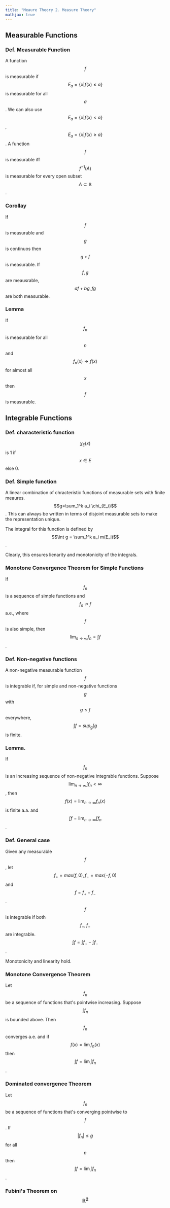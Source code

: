 ```yaml
---
title: "Meaure Theory 2. Measure Theory"
mathjax: true
---
```


## Measurable Functions
### Def. Measurable Function
A function $$f$$ is measurable if $$E_a=\{x|f(x)\leq a \}$$ is measurable for all $$a$$. We can also use $$E_a=\{x|f(x) < a \}$$, $$E_a=\{x|f(x)\geq a \}$$.
A function $$f$$ is measurable iff $$f^{-1}(A)$$ is measurable for every open subset $$A \subset \mathbb{R}$$.

### Corollay
If $$f$$ is measurable and $$g$$ is continuos then $$g \circ f$$ is measurable. 
If $$f,g$$ are meausrable, $$af+bg,fg$$ are both measurable.

### Lemma
If $$f_n$$ is measurable for all $$n$$ and $$f_n(x)\rightarrow f(x)$$ for almost all $$x$$ then $$f$$ is measurable.

## Integrable Functions

### Def. characteristic function

$$\chi_E(x)$$ is 1 if $$x \in E$$ else 0.

### Def. Simple function

A linear combination of chracteristic functions of measurable sets with finite meaures.
$$g=\sum_1^k a_i \chi_{E_i}$$.
This can always be written in terms of disjoint measurable sets to make the representation unique.

The integral for this function is defined by $$\int g = \sum_1^k a_i m(E_i)$$.

Clearly, this ensures lienarity and monotonicity of the integrals.

### Monotone Convergence Theorem for Simple Functions
If $$f_n$$ is a sequence of simple functions and $$f_n \nearrow f$$ a.e., where $$f$$ is also simple, then $$\lim_{n\rightarrow \infty} f_n = \int f$$.

### Def. Non-negative functions
A non-negative measurable function $$f$$ is integrable if, for simple and non-negative functions $$g$$ with $$g \leq f$$ everywhere, $$\int f = sup_g \int g$$ is finite.

### Lemma.
If $$f_n$$ is an increasing sequence of non-negative integrable functions. Suppose $$\lim_{n \rightarrow \infty} \int f_n < \infty$$, then $$f(x)=\lim_{n \rightarrow \infty}f_n(x)$$ is finite a.a. and $$\int f = \lim_{n \rightarrow \infty} \int f_n$$.

### Def. General case

Given any measurable $$f$$, let $$f_+=max(f,0),f_-=max(-f,0)$$ and $$f=f_+-f_-$$. $$f$$ is integrable if both $$f_+,f_-$$ are integrable. $$\int f=\int f_+-\int f_-$$.

Monotonicity and linearity hold.

### Monotone Convergence Theorem
Let $$f_n$$ be a sequence of functions that's pointwise increasing. Suppose $$\int f_n$$ is bounded above. Then $$f_n$$ converges a.e. and if $$f(x)=\lim f_n(x)$$ then $$\int f = \lim \int f_n$$.

### Dominated convergence Theorem
Let $$f_n$$ be a sequence of functions that's converging pointwise to $$f$$. If $$|f_n| \leq g$$ for all $$n$$ then $$\int f = \lim \int f_n$$.

### Fubini's Theorem on $$\mathbb{R}^2$$
